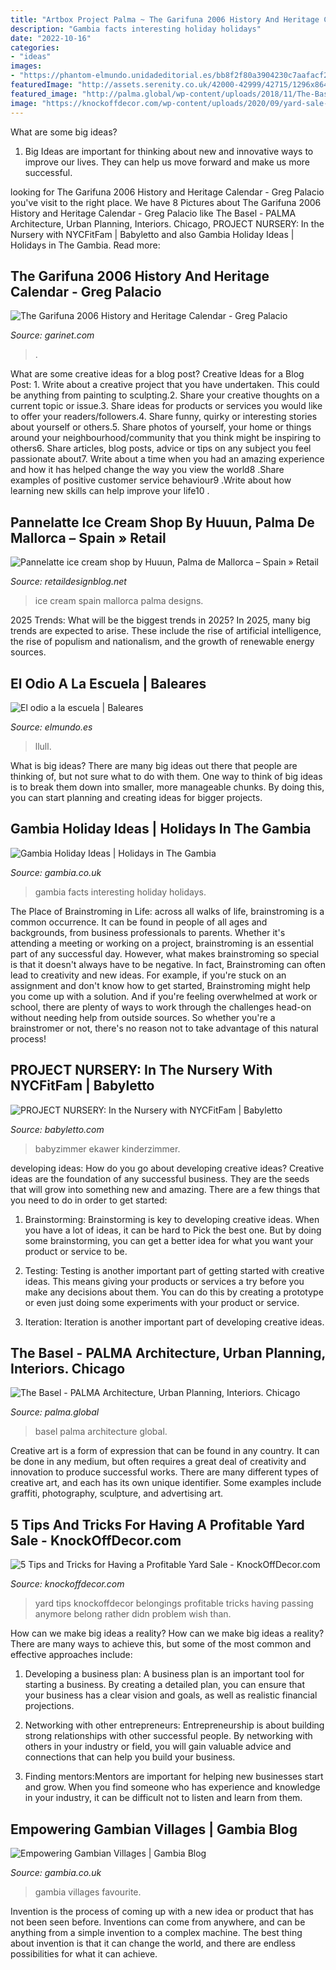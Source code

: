 ```yaml
---
title: "Artbox Project Palma ~ The Garifuna 2006 History And Heritage Calendar"
description: "Gambia facts interesting holiday holidays"
date: "2022-10-16"
categories:
- "ideas"
images:
- "https://phantom-elmundo.unidadeditorial.es/bb8f2f80a3904230c7aafacf2af8a277/crop/37x161/863x632/resize/746/f/jpg/assets/multimedia/imagenes/2019/12/29/15776197021140.jpg"
featuredImage: "http://assets.serenity.co.uk/42000-42999/42715/1296x864.jpg"
featured_image: "http://palma.global/wp-content/uploads/2018/11/The-Basel_PDP4_m.jpg"
image: "https://knockoffdecor.com/wp-content/uploads/2020/09/yard-sale-tips.jpg"
---
```



What are some big ideas?
1. Big Ideas are important for thinking about new and innovative ways to improve our lives. They can help us move forward and make us more successful.

	

		
looking for The Garifuna 2006 History and Heritage Calendar - Greg Palacio you've visit to the right place. We have 8 Pictures about The Garifuna 2006 History and Heritage Calendar - Greg Palacio like The Basel - PALMA Architecture, Urban Planning, Interiors. Chicago, PROJECT NURSERY: In the Nursery with NYCFitFam | Babyletto and also Gambia Holiday Ideas | Holidays in The Gambia. Read more:
		
    
## The Garifuna 2006 History And Heritage Calendar - Greg Palacio

<img loading=lazy src="http://www.garinet.com/webstore/products/tshirt_belize_ben.jpg" onerror="this.onerror=null;this.src='https://tse2.mm.bing.net/th?id=OIP.5BgNPIhcqVjmsSE6kOCwGQAAAA&amp;pid=15.1';" alt="The Garifuna 2006 History and Heritage Calendar - Greg Palacio">

_Source: garinet.com_

>. 

	

What are some creative ideas for a blog post?
Creative Ideas for a Blog Post: 1. Write about a creative project that you have undertaken. This could be anything from painting to sculpting.2. Share your creative thoughts on a current topic or issue.3. Share ideas for products or services you would like to offer your readers/followers.4. Share funny, quirky or interesting stories about yourself or others.5. Share photos of yourself, your home or things around your neighbourhood/community that you think might be inspiring to others6. Share articles, blog posts, advice or tips on any subject you feel passionate about7. Write about a time when you had an amazing experience and how it has helped change the way you view the world8 .Share examples of positive customer service behaviour9 .Write about how learning new skills can help improve your life10 .

    
## Pannelatte Ice Cream Shop By Huuun, Palma De Mallorca – Spain » Retail

<img loading=lazy src="http://retaildesignblog.net/wp-content/uploads/2018/03/Pannelatte-ice-cream-shop-by-Huuun-Palma-de-Mallorca-Spain-03.jpg" onerror="this.onerror=null;this.src='https://tse3.mm.bing.net/th?id=OIP.UkMBPtJ9n6acEmRtRYLVFwHaE8&amp;pid=15.1';" alt="Pannelatte ice cream shop by Huuun, Palma de Mallorca – Spain » Retail">

_Source: retaildesignblog.net_

>ice cream spain mallorca palma designs. 

	

2025 Trends: What will be the biggest trends in 2025?
In 2025, many big trends are expected to arise. These include the rise of artificial intelligence, the rise of populism and nationalism, and the growth of renewable energy sources.

    
## El Odio A La Escuela | Baleares

<img loading=lazy src="https://phantom-elmundo.unidadeditorial.es/bb8f2f80a3904230c7aafacf2af8a277/crop/37x161/863x632/resize/746/f/jpg/assets/multimedia/imagenes/2019/12/29/15776197021140.jpg" onerror="this.onerror=null;this.src='https://tse4.mm.bing.net/th?id=OIP.ZJO-SlAcMy3evYqP_Lb7AQHaEO&amp;pid=15.1';" alt="El odio a la escuela | Baleares">

_Source: elmundo.es_

>llull. 

	

What is big ideas?
There are many big ideas out there that people are thinking of, but not sure what to do with them. One way to think of big ideas is to break them down into smaller, more manageable chunks. By doing this, you can start planning and creating ideas for bigger projects.

    
## Gambia Holiday Ideas | Holidays In The Gambia

<img loading=lazy src="https://assets.serenity.co.uk/0-999/208/1296x864.jpg" onerror="this.onerror=null;this.src='https://tse1.mm.bing.net/th?id=OIP.WjD4xQAOYh6ZUbVxKqzSkwHaE8&amp;pid=15.1';" alt="Gambia Holiday Ideas | Holidays in The Gambia">

_Source: gambia.co.uk_

>gambia facts interesting holiday holidays. 

	

The Place of Brainstroming in Life:
across all walks of life, brainstroming is a common occurrence. It can be found in people of all ages and backgrounds, from business professionals to parents. Whether it's attending a meeting or working on a project, brainstroming is an essential part of any successful day. However, what makes brainstroming so special is that it doesn't always have to be negative. In fact, Brainstroming can often lead to creativity and new ideas. For example, if you're stuck on an assignment and don't know how to get started, Brainstroming might help you come up with a solution. And if you're feeling overwhelmed at work or school, there are plenty of ways to work through the challenges head-on without needing help from outside sources. So whether you're a brainstromer or not, there's no reason not to take advantage of this natural process!

    
## PROJECT NURSERY: In The Nursery With NYCFitFam | Babyletto

<img loading=lazy src="https://projectnursery.com/wp-content/uploads/2019/04/nycfitfam_4_11_19__233.png" onerror="this.onerror=null;this.src='https://tse1.mm.bing.net/th?id=OIP.JMWkvmLBiasxFLZiI9rxjgHaLH&amp;pid=15.1';" alt="PROJECT NURSERY: In the Nursery with NYCFitFam | Babyletto">

_Source: babyletto.com_

>babyzimmer ekawer kinderzimmer. 

	

developing ideas: How do you go about developing creative ideas?
Creative ideas are the foundation of any successful business. They are the seeds that will grow into something new and amazing. There are a few things that you need to do in order to get started:
1. Brainstorming: Brainstorming is key to developing creative ideas. When you have a lot of ideas, it can be hard to Pick the best one. But by doing some brainstorming, you can get a better idea for what you want your product or service to be.

2. Testing: Testing is another important part of getting started with creative ideas. This means giving your products or services a try before you make any decisions about them. You can do this by creating a prototype or even just doing some experiments with your product or service.

3. Iteration: Iteration is another important part of developing creative ideas.

    
## The Basel - PALMA Architecture, Urban Planning, Interiors. Chicago

<img loading=lazy src="http://palma.global/wp-content/uploads/2018/11/The-Basel_PDP4_m.jpg" onerror="this.onerror=null;this.src='https://tse2.mm.bing.net/th?id=OIP.J1FsmTBvI5J5xhH4-zwAHQHaJQ&amp;pid=15.1';" alt="The Basel - PALMA Architecture, Urban Planning, Interiors. Chicago">

_Source: palma.global_

>basel palma architecture global. 

	

Creative art is a form of expression that can be found in any country. It can be done in any medium, but often requires a great deal of creativity and innovation to produce successful works. There are many different types of creative art, and each has its own unique identifier. Some examples include graffiti, photography, sculpture, and advertising art.

    
## 5 Tips And Tricks For Having A Profitable Yard Sale - KnockOffDecor.com

<img loading=lazy src="https://knockoffdecor.com/wp-content/uploads/2020/09/yard-sale-tips.jpg" onerror="this.onerror=null;this.src='https://tse3.mm.bing.net/th?id=OIP.U2n4bZRA5hG-z8xX5Ovo5AHaE8&amp;pid=15.1';" alt="5 Tips and Tricks for Having a Profitable Yard Sale - KnockOffDecor.com">

_Source: knockoffdecor.com_

>yard tips knockoffdecor belongings profitable tricks having passing anymore belong rather didn problem wish than. 

	

How can we make big ideas a reality?
How can we make big ideas a reality? There are many ways to achieve this, but some of the most common and effective approaches include:
1. Developing a business plan: A business plan is an important tool for starting a business. By creating a detailed plan, you can ensure that your business has a clear vision and goals, as well as realistic financial projections.

2. Networking with other entrepreneurs: Entrepreneurship is about building strong relationships with other successful people. By networking with others in your industry or field, you will gain valuable advice and connections that can help you build your business.

3. Finding mentors:Mentors are important for helping new businesses start and grow. When you find someone who has experience and knowledge in your industry, it can be difficult not to listen and learn from them.


    
## Empowering Gambian Villages | Gambia Blog

<img loading=lazy src="http://assets.serenity.co.uk/42000-42999/42715/1296x864.jpg" onerror="this.onerror=null;this.src='https://tse2.mm.bing.net/th?id=OIP.ff7Qy6cNSl9IO81nILeFUgHaE8&amp;pid=15.1';" alt="Empowering Gambian Villages | Gambia Blog">

_Source: gambia.co.uk_

>gambia villages favourite. 

	

Invention is the process of coming up with a new idea or product that has not been seen before. Inventions can come from anywhere, and can be anything from a simple invention to a complex machine. The best thing about invention is that it can change the world, and there are endless possibilities for what it can achieve.

